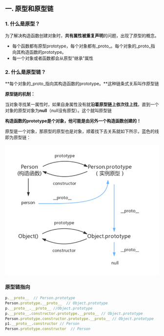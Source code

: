 ## 一. 原型和原型链

### 1. 什么是原型？

为了解决构造函数创建对象时，**共有属性被重复声明**的问题，出现了原型的概念。

- 每个函数都有原型prototype，每个对象都有\_proto\_。每个对象的_proto_指向其构造函数的prototype。
- 每一个对象或者函数都会从原型"继承"属性



### 2. 什么是原型链？

**每个对象的_proto_指向其构造函数的prototype。**这种链条式关系叫作原型链

**原型链的机制：**

当对象寻找某一属性时，如果自身属性没有就**沿着原型链上依次往上找**，直到一个对象的原型对象为**null**（null没有原型）。这个就叫原型链

**构造函数的prototype是个对象，他可能是由另外一个构造函数创建的！**

 

原型是一个对象，那原型的原型也是对象，顺着找下去关系就如下所示，蓝色的线即为原型链：

![image-20210131171842953](图片/7T8wiup5M9BHsKG.png)





### 原型链指向

```javascript
p.__proto__  // Person.prototype
Person.prototype.__proto__  // Object.prototype
p.__proto__.__proto__ //Object.prototype
p.__proto__.constructor.prototype.__proto__ // Object.prototype
Person.prototype.constructor.prototype.__proto__ // Object.prototype
p1.__proto__.constructor // Person
Person.prototype.constructor  // Person
```









